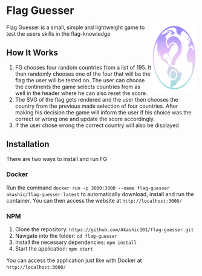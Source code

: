 # Flag Guesser

<img src="./public/logo512.png" alt="Flag Guesser logo" align="right" width="120" height="178">

Flag Guesser is a small, simple and lightweight game to test the users skills in the flag-knowledge

## How It Works

1. FG chooses four random countries from a list of 195. It then randomly chooses one of the four that will
   be the flag the user will be tested on. The user can choose the continents the game selects countries from
   as well in the header where he can also reset the score.
2. The SVG of the flag gets rendered and the user then chooses the country from the previous made selection
   of four countries. After making his decision the game will inform the user if his choice was the correct
   or wrong one and update the score accordingly.
3. If the user chose wrong the correct country will also be displayed

## Installation

There are two ways to install and run FG

### Docker

Run the command `docker run -p 3000:3000 --name flag-guesser akashic/flag-guesser:latest` to automatically
download, install and run the container. You can then access the website at `http://localhost:3000/`

### NPM

1. Clone the repository: `https://github.com/Akashic101/flag-guesser.git`
2. Navigate into the folder: `cd flag-guesser`
3. Install the necessary dependencies: `npm install`
4. Start the application: `npm start`

You can access the application just like with Docker at `http://localhost:3000/`
